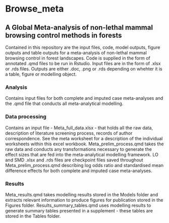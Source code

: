# Browse_meta

## A Global Meta-analysis of non-lethal mammal browsing control methods in forests

Contained in this repository are the input files, code, model outputs, figure outputs and table outputs for a meta-analysis of non-lethal mammal browsing control in forest landscapes. Code is supplied in the form of annotated .qmd files to be run in Rstudio. Input files are in the form of .xlsx or .rds files. Outputs are either .doc, .png or .rds depending on whehter it is a table, figure or modelling object.

### Analysis

Contains input files for both complete and imputed case meta-analyses and the .qmd file that conducts all meta-analytical modelling.

### Data processing

Contains an input file - Meta_full_data.xlsx - that holds all the raw data, description of literature screening process, records of author correspondence. See the meta worksheet for a description of the individual worksheets within this excel workbook. Meta_prelim_process.qmd takes the raw data and conducts any transformations necessary to generate the effect sizes that are fed into the meta-analytical modelling framework. LO and SMD .xlsx and .rds files are checkpoint files saved throughout Meta_prelim_process.qmd describing log odds ratio and standardised mean difference effects for both complete and imputed case meta-analyses.

### Results

Meta_results.qmd takes modelling results stored in the Models folder and extracts relevant information to produce figures for publication stored in the Figures folder. Results_summary_tables.qmd uses modelling results to generate summary tables presented in a supplement - these tables are stored in the Tables folder.
